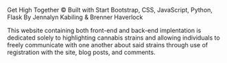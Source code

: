 Get High Together © Built with Start Bootstrap, CSS, JavaScript, Python, Flask By Jennalyn Kabiling & Brenner Haverlock

This website containing both front-end and back-end implentation is dedicated solely to highlighting cannabis strains and allowing individuals to freely communicate with one another about said strains through use of registration with the site, blog posts, and comments.
